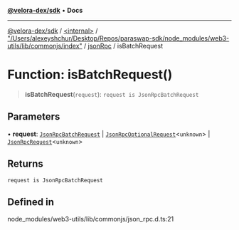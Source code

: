 [**@velora-dex/sdk**](../../../../../../README.md) • **Docs**

***

[@velora-dex/sdk](../../../../../../globals.md) / [\<internal\>](../../../../../README.md) / ["/Users/alexeyshchur/Desktop/Repos/paraswap-sdk/node\_modules/web3-utils/lib/commonjs/index"](../../../README.md) / [jsonRpc](../README.md) / isBatchRequest

# Function: isBatchRequest()

> **isBatchRequest**(`request`): `request is JsonRpcBatchRequest`

## Parameters

• **request**: [`JsonRpcBatchRequest`](../../../../../type-aliases/JsonRpcBatchRequest.md) \| [`JsonRpcOptionalRequest`](../../../../../interfaces/JsonRpcOptionalRequest.md)\<`unknown`\> \| [`JsonRpcRequest`](../../../../../interfaces/JsonRpcRequest.md)\<`unknown`\>

## Returns

`request is JsonRpcBatchRequest`

## Defined in

node\_modules/web3-utils/lib/commonjs/json\_rpc.d.ts:21
